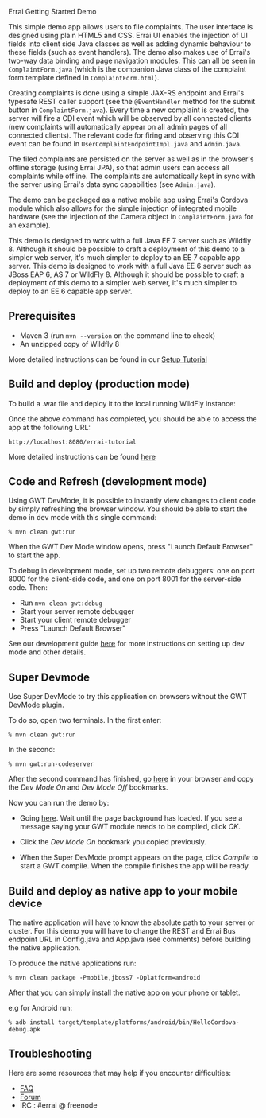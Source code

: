 Errai Getting Started Demo

This simple demo app allows users to file complaints. The user interface is designed using plain HTML5 and CSS. Errai UI enables the injection of UI fields into client side Java classes as well as adding dynamic behaviour to these fields (such as event handlers). The demo also makes use of Errai's two-way data binding and page navigation modules. This can all be seen in `ComplaintForm.java` (which is the companion Java class of the complaint form template defined in `ComplaintForm.html`).

Creating complaints is done using a simple JAX-RS endpoint and Errai's typesafe REST caller support (see the `@EventHandler` method for the submit button in `ComplaintForm.java`). Every time a new complaint is created, the server will fire a CDI event which will be observed by all connected clients (new complaints will automatically appear on all admin pages of all connected clients). The relevant code for firing and observing this CDI event can be found in `UserComplaintEndpointImpl.java` and `Admin.java`.  

The filed complaints are persisted on the server as well as in the browser's offline storage (using Errai JPA), so that admin users can access all complaints while offline. The complaints are automatically kept in sync with the server using Errai's data sync capabilities (see `Admin.java`).

The demo can be packaged as a native mobile app using Errai's Cordova module which also allows for the simple injection of integrated mobile hardware (see the injection of the Camera object in `ComplaintForm.java` for an example).

This demo is designed to work with a full Java EE 7 server such as Wildfly 8. Although it should be possible to craft a deployment of this demo to a simpler web server, it's much simpler to deploy to an EE 7 capable app server.
This demo is designed to work with a full Java EE 6 server such as JBoss EAP 6, AS 7 or WildFly 8. Although it should be possible to craft a deployment of this demo to a simpler web server, it's much simpler to deploy to an EE 6 capable app server.

Prerequisites
-------------

 * Maven 3 (run `mvn --version` on the command line to check)
 * An unzipped copy of Wildfly 8

 More detailed instructions can be found in our [Setup Tutorial](tutorial-guide/SETUP.adoc)

Build and deploy (production mode)
----------------

To build a .war file and deploy it to the local running WildFly instance:

Once the above command has completed, you should be able to access the app at the following URL:

    http://localhost:8080/errai-tutorial

More detailed instructions can be found [here](tutorial-guide/RUN.adoc)

Code and Refresh (development mode)
----------------

Using GWT DevMode, it is possible to instantly view changes to client code by simply refreshing the browser window. You should be able to start the demo in dev mode with this single command:

    % mvn clean gwt:run

When the GWT Dev Mode window opens, press "Launch Default Browser" to start the app.

To debug in development mode, set up two remote debuggers: one on port 8000 for the client-side code, and one on port 8001 for the server-side code. Then:
* Run `mvn clean gwt:debug`
* Start your server remote debugger
* Start your client remote debugger
* Press "Launch Default Browser"

See our development guide [here](tutorial-guide/DEVELOP.adoc) for more instructions on setting up dev mode and other details.

Super Devmode
-------------

Use Super DevMode to try this application on browsers without the GWT DevMode plugin.

To do so, open two terminals. In the first enter:

    % mvn clean gwt:run

In the second:

    % mvn gwt:run-codeserver

After the second command has finished, go [here](http://127.0.0.1:9876) in your browser and copy the *Dev Mode On* and *Dev Mode Off* bookmarks.

Now you can run the demo by:

* Going [here](http://127.0.0.1:8888/errai-tutorial). Wait until the page background has loaded. If you see a message saying your GWT module needs to be compiled, click *OK*.

* Click the *Dev Mode On* bookmark you copied previously.

* When the Super DevMode prompt appears on the page, click *Compile* to start a GWT compile. When the compile finishes the app will be ready.

Build and deploy as native app to your mobile device
-----------------------------------------------------

The native application will have to know the absolute path to your server or cluster. For this demo you will have to change the REST and Errai Bus endpoint URL in Config.java and App.java (see comments) before building the native application.

To produce the native applications run:

    % mvn clean package -Pmobile,jboss7 -Dplatform=android

After that you can simply install the native app on your phone or tablet. 

e.g for Android run:

    % adb install target/template/platforms/android/bin/HelloCordova-debug.apk

Troubleshooting
---------------

Here are some resources that may help if you encounter difficulties:
* [FAQ](tutorial-guide/FAQ.adoc)
* [Forum](https://community.jboss.org/en/errai)
* IRC : #errai @ freenode
